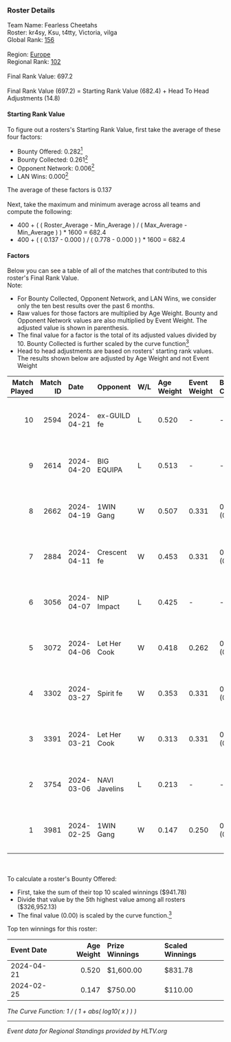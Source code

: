 ### Roster Details<br />
Team Name: Fearless Cheetahs<br />
Roster: kr4sy, Ksu, t4tty, Victoria, vilga<br />
Global Rank: [156](../standings_global.md)<br />
<br />
Region: [Europe]( ../standings_europe.md)<br />
Regional Rank: [102]( ../standings_europe.md)<br />
<br />
Final Rank Value:  697.2<br />
<br />
Final Rank Value (697.2) = Starting Rank Value (682.4) + Head To Head Adjustments (14.8)<br />

#### Starting Rank Value<br />
To figure out a rosters's Starting Rank Value, first take the average of these four factors:<br />
- Bounty Offered: 0.282[<sup>1</sup>](#table2)
- Bounty Collected: 0.261[<sup>2</sup>](#table1)
- Opponent Network: 0.006[<sup>2</sup>](#table1)
- LAN Wins: 0.000[<sup>2</sup>](#table1)

The average of these factors is 0.137<br />
<br />
Next, take the maximum and minimum average across all teams and compute the following:<br />
- 400 + ( ( Roster_Average - Min_Average ) / ( Max_Average - Min_Average ) ) * 1600 = 682.4
- 400 + ( ( 0.137 - 0.000 ) / ( 0.778 - 0.000 ) ) * 1600 = 682.4


#### Factors<br />
Below you can see a table of all of the matches that contributed to this roster's Final Rank Value.<br />
Note:<br />

- For Bounty Collected, Opponent Network, and LAN Wins, we consider only the ten best results over the past 6 months.
- Raw values for those factors are multiplied by Age Weight. Bounty and Opponent Network values are also multiplied by Event Weight. The adjusted value is shown in parenthesis.
- The final value for a factor is the total of its adjusted values divided by 10. Bounty Collected is further scaled by the curve function[<sup>3</sup>](#curveFunction)
- Head to head adjustments are based on rosters' starting rank values. The results shown below are adjusted by Age Weight and not Event Weight
<span id="table1"></span><br />


| Match Played | Match ID | Date       | Opponent      | W/L | Age Weight | Event Weight | Bounty Collected | Opponent Network | LAN Wins  | H2H Adj. | Roster                             |
| -: | -: | :- | :- | :- | :- | :- | :- | :- | :- | -: | :- |
|           10 |     2594 | 2024-04-21 | ex-GUILD fe   | L   | 0.520      | -            | -                | -                | -         |    -8.99 | kr4sy, Ksu, t4tty, Victoria, vilga |
|            9 |     2614 | 2024-04-20 | BIG EQUIPA    | L   | 0.513      | -            | -                | -                | -         |    -6.43 | kr4sy, Ksu, t4tty, Victoria, vilga |
|            8 |     2662 | 2024-04-19 | 1WIN Gang     | W   | 0.507      | 0.331        | 0.001 (0.000)    | 0.017 (0.003)    | 0 (0.000) |     6.90 | kr4sy, Ksu, t4tty, Victoria, vilga |
|            7 |     2884 | 2024-04-11 | Crescent fe   | W   | 0.453      | 0.331        | 0.005 (0.001)    | 0.079 (0.012)    | 0 (0.000) |     6.18 | kr4sy, Ksu, t4tty, Victoria, vilga |
|            6 |     3056 | 2024-04-07 | NIP Impact    | L   | 0.425      | -            | -                | -                | -         |    -6.47 | kr4sy, Ksu, t4tty, Victoria, vilga |
|            5 |     3072 | 2024-04-06 | Let Her Cook  | W   | 0.418      | 0.262        | 0.061 (0.007)    | 0.146 (0.016)    | 0 (0.000) |    10.38 | kr4sy, Ksu, t4tty, Victoria, vilga |
|            4 |     3302 | 2024-03-27 | Spirit fe     | W   | 0.353      | 0.331        | 0.005 (0.001)    | 0.101 (0.012)    | 0 (0.000) |     5.18 | kr4sy, Ksu, t4tty, Victoria, vilga |
|            3 |     3391 | 2024-03-21 | Let Her Cook  | W   | 0.313      | 0.331        | 0.061 (0.006)    | 0.146 (0.015)    | 0 (0.000) |     7.95 | kr4sy, Ksu, t4tty, Victoria, vilga |
|            2 |     3754 | 2024-03-06 | NAVI Javelins | L   | 0.213      | -            | -                | -                | -         |    -2.06 | kr4sy, Ksu, t4tty, Victoria, vilga |
|            1 |     3981 | 2024-02-25 | 1WIN Gang     | W   | 0.147      | 0.250        | 0.001 (0.000)    | 0.017 (0.001)    | 0 (0.000) |     2.18 | kr4sy, Ksu, t4tty, Victoria, vilga |

<br />
<span id="table2"></span><br />
To calculate a roster's Bounty Offered:<br />

- First, take the sum of their top 10 scaled winnings ($941.78)
- Divide that value by the 5th highest value among all rosters ($326,952.13)
- The final value (0.00) is scaled by the curve function.[<sup>3</sup>](#curveFunction)

Top ten winnings for this roster:<br />

| Event Date | Age Weight | Prize Winnings | Scaled Winnings |
| :- | -: | :- | :- |
| 2024-04-21 |      0.520 | $1,600.00      | $831.78         |
| 2024-02-25 |      0.147 | $750.00        | $110.00         |


<span id="curveFunction"></span>_The Curve Function: 1 / ( 1 + abs( log10( x ) ) )_<br />

---
_Event data for Regional Standings provided by HLTV.org_<br />
